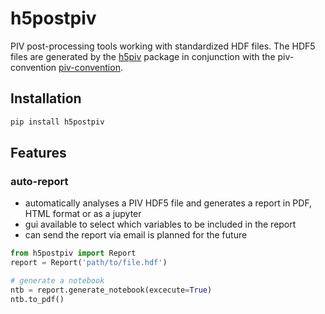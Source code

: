 # h5postpiv
PIV post-processing tools working with standardized HDF files. The HDF5 files 
are generated by the [h5piv]() package in conjunction with the piv-convention [piv-convention]().

## Installation
```bash
pip install h5postpiv
```

## Features

### auto-report
- automatically analyses a PIV HDF5 file and generates a report in PDF, HTML format or as a jupyter
- gui available to select which variables to be included in the report
- can send the report via email is planned for the future

```python
from h5postpiv import Report
report = Report('path/to/file.hdf')

# generate a notebook
ntb = report.generate_notebook(excecute=True)
ntb.to_pdf()
```
